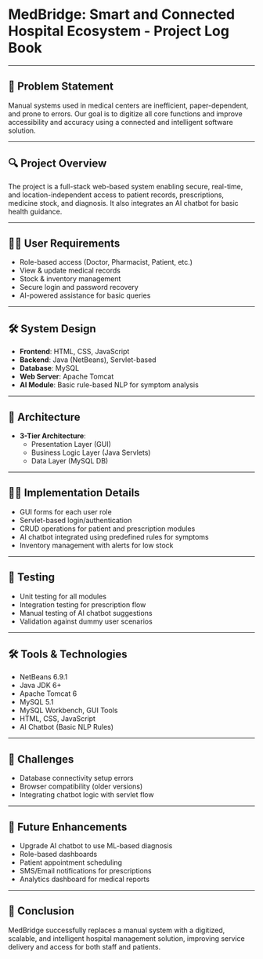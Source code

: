 # MedBridge: Smart and Connected Hospital Ecosystem - Project Log Book

---

## 🧩 Problem Statement

Manual systems used in medical centers are inefficient, paper-dependent, and prone to errors. Our goal is to digitize all core functions and improve accessibility and accuracy using a connected and intelligent software solution.

---

## 🔍 Project Overview

The project is a full-stack web-based system enabling secure, real-time, and location-independent access to patient records, prescriptions, medicine stock, and diagnosis. It also integrates an AI chatbot for basic health guidance.

---

## 👨‍⚕️ User Requirements

- Role-based access (Doctor, Pharmacist, Patient, etc.)
- View & update medical records
- Stock & inventory management
- Secure login and password recovery
- AI-powered assistance for basic queries

---

## 🛠️ System Design

- **Frontend**: HTML, CSS, JavaScript
- **Backend**: Java (NetBeans), Servlet-based
- **Database**: MySQL
- **Web Server**: Apache Tomcat
- **AI Module**: Basic rule-based NLP for symptom analysis

---

## 🧱 Architecture

- **3-Tier Architecture**:
  - Presentation Layer (GUI)
  - Business Logic Layer (Java Servlets)
  - Data Layer (MySQL DB)

---

## 🧑‍💻 Implementation Details

- GUI forms for each user role
- Servlet-based login/authentication
- CRUD operations for patient and prescription modules
- AI chatbot integrated using predefined rules for symptoms
- Inventory management with alerts for low stock

---

## 🧪 Testing

- Unit testing for all modules
- Integration testing for prescription flow
- Manual testing of AI chatbot suggestions
- Validation against dummy user scenarios

---

## 🛠️ Tools & Technologies

- NetBeans 6.9.1
- Java JDK 6+
- Apache Tomcat 6
- MySQL 5.1
- MySQL Workbench, GUI Tools
- HTML, CSS, JavaScript
- AI Chatbot (Basic NLP Rules)

---

## 🔄 Challenges

- Database connectivity setup errors
- Browser compatibility (older versions)
- Integrating chatbot logic with servlet flow

---

## 📝 Future Enhancements

- Upgrade AI chatbot to use ML-based diagnosis
- Role-based dashboards
- Patient appointment scheduling
- SMS/Email notifications for prescriptions
- Analytics dashboard for medical reports

---

## 📌 Conclusion

MedBridge successfully replaces a manual system with a digitized, scalable, and intelligent hospital management solution, improving service delivery and access for both staff and patients.
